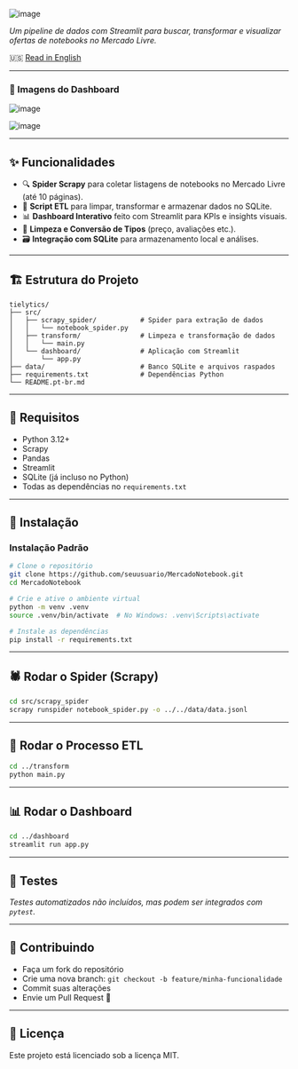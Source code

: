 ![image](https://github.com/user-attachments/assets/259963bb-9736-468f-8451-815d6cd020fc)


*Um pipeline de dados com Streamlit para buscar, transformar e visualizar ofertas de notebooks no Mercado Livre.*


🇺🇸 [Read in English](README.md)

---

### 📸 Imagens do Dashboard

![image](https://github.com/user-attachments/assets/c518dd9b-fcfe-4bcb-be2f-583f36853413)

![image](https://github.com/user-attachments/assets/e33d9920-0c28-482b-9d7c-359a7d3a4dbf)


---

## ✨ Funcionalidades

- 🔍 **Spider Scrapy** para coletar listagens de notebooks no Mercado Livre (até 10 páginas).
- 🔧 **Script ETL** para limpar, transformar e armazenar dados no SQLite.
- 📊 **Dashboard Interativo** feito com Streamlit para KPIs e insights visuais.
- 🧼 **Limpeza e Conversão de Tipos** (preço, avaliações etc.).
- 🗃️ **Integração com SQLite** para armazenamento local e análises.

---

## 🏗️ Estrutura do Projeto

```
tielytics/
├── src/
│   ├── scrapy_spider/           # Spider para extração de dados
│   │   └── notebook_spider.py
│   ├── transform/               # Limpeza e transformação de dados
│   │   └── main.py
│   └── dashboard/               # Aplicação com Streamlit
│       └── app.py
├── data/                        # Banco SQLite e arquivos raspados
├── requirements.txt             # Dependências Python
└── README.pt-br.md
```

---

## 🔧 Requisitos

- Python 3.12+
- Scrapy
- Pandas
- Streamlit
- SQLite (já incluso no Python)
- Todas as dependências no `requirements.txt`

---

## 🚀 Instalação

### Instalação Padrão

```bash
# Clone o repositório
git clone https://github.com/seuusuario/MercadoNotebook.git
cd MercadoNotebook

# Crie e ative o ambiente virtual
python -m venv .venv
source .venv/bin/activate  # No Windows: .venv\Scripts\activate

# Instale as dependências
pip install -r requirements.txt
```

---

## 🕷️ Rodar o Spider (Scrapy)

```bash
cd src/scrapy_spider
scrapy runspider notebook_spider.py -o ../../data/data.jsonl
```

---

## 🧹 Rodar o Processo ETL

```bash
cd ../transform
python main.py
```

---

## 📊 Rodar o Dashboard

```bash
cd ../dashboard
streamlit run app.py
```

---

## 🧪 Testes

*Testes automatizados não incluídos, mas podem ser integrados com `pytest`.*

---

## 🤝 Contribuindo

- Faça um fork do repositório
- Crie uma nova branch: `git checkout -b feature/minha-funcionalidade`
- Commit suas alterações
- Envie um Pull Request 🚀

---

## 📄 Licença

Este projeto está licenciado sob a licença MIT.
